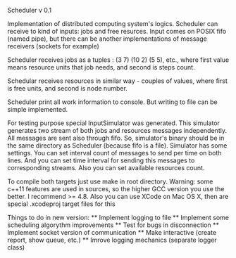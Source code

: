 Scheduler v 0.1

Implementation of distributed computing system's logics.
Scheduler can receive to kind of inputs: jobs and free resurces.
Input comes on POSIX fifo (named pipe), but there can be another implementations of message receivers (sockets for example)

Scheduler receives jobs as a tuples : (3 7) (10 2) (5 5), etc., where first value means resource units that job needs, and second is
steps count.

Schedular receives resources in similar way  - couples of values, where first is free units, and second is node number.

Scheduler print all work information to console. But writing to file can be simple implemented.

For testing purpose special InputSimulator was generated.
This simulator generates two stream of both jobs and resources messages independently.
All messages are sent also through fifo. So, simulator's binary should be in the same directory as Scheduler (because fifo is a file).
Simulator has some settings. You can set interval count of messages to send per time on both lines. 
And you can set time interval for sending this messages to corresponding streams.
Also you can set available resources count.

To compile both targets just use make in root directory.
Warning: some c++11 features are used in sources, so the higher GCC version you use the better. I recommend >= 4.8.
Also you can use XCode on Mac OS X, then are special .xcodeproj target files for this

Things to do in new version:
**	Implement logging to file
**	Implement some scheduling algorythm improvements
**	Test for bugs in disconnection
**	Implement socket version of communication
**	Make interactive (create report, show queue, etc.)
**	Imrove logging mechanics (separate logger class)


